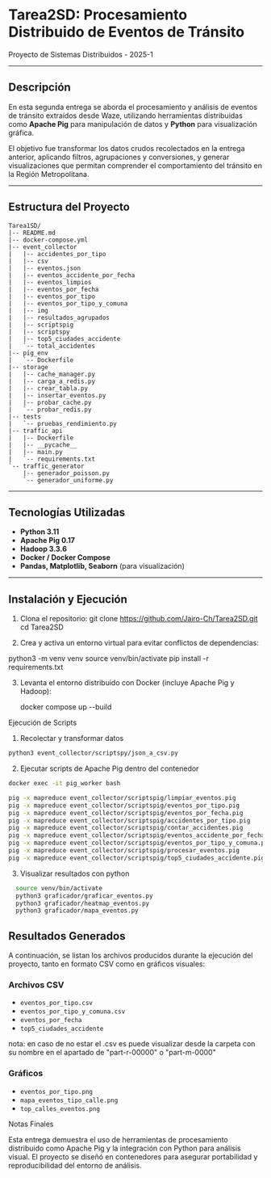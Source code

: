 # Tarea2SD: Procesamiento Distribuido de Eventos de Tránsito

Proyecto de Sistemas Distribuidos - 2025-1

---

## Descripción

En esta segunda entrega se aborda el procesamiento y análisis de eventos de tránsito extraídos desde Waze, utilizando herramientas distribuidas como **Apache Pig** para manipulación de datos y **Python** para visualización gráfica. 

El objetivo fue transformar los datos crudos recolectados en la entrega anterior, aplicando filtros, agrupaciones y conversiones, y generar visualizaciones que permitan comprender el comportamiento del tránsito en la Región Metropolitana.

---

## Estructura del Proyecto


```
Tarea1SD/
|-- README.md
|-- docker-compose.yml
|-- event_collector
|   |-- accidentes_por_tipo
|   |-- csv
|   |-- eventos.json
|   |-- eventos_accidente_por_fecha
|   |-- eventos_limpios
|   |-- eventos_por_fecha
|   |-- eventos_por_tipo
|   |-- eventos_por_tipo_y_comuna
|   |-- img
|   |-- resultados_agrupados
|   |-- scriptspig
|   |-- scriptspy
|   |-- top5_ciudades_accidente
|   `-- total_accidentes
|-- pig_env
|   `-- Dockerfile
|-- storage
|   |-- cache_manager.py
|   |-- carga_a_redis.py
|   |-- crear_tabla.py
|   |-- insertar_eventos.py
|   |-- probar_cache.py
|   `-- probar_redis.py
|-- tests
|   `-- pruebas_rendimiento.py
|-- traffic_api
|   |-- Dockerfile
|   |-- __pycache__
|   |-- main.py
|   `-- requirements.txt
`-- traffic_generator
    |-- generador_poisson.py
    `-- generador_uniforme.py
```





---

## Tecnologías Utilizadas

- **Python 3.11**
- **Apache Pig 0.17**
- **Hadoop 3.3.6**
- **Docker / Docker Compose**
- **Pandas, Matplotlib, Seaborn** (para visualización)

---

## Instalación y Ejecución

1. Clona el repositorio:
   git clone https://github.com/Jairo-Ch/Tarea2SD.git
   cd Tarea2SD

2. Crea y activa un entorno virtual para evitar conflictos de dependencias:

 
  python3 -m venv venv
  source venv/bin/activate
  pip install -r requirements.txt

3. Levanta el entorno distribuido con Docker (incluye Apache Pig y Hadoop):
  
    docker compose up --build
  


Ejecución de Scripts

1. Recolectar y transformar datos
  
  ```bash
  python3 event_collector/scriptspy/json_a_csv.py
  ```

2. Ejecutar scripts de Apache Pig dentro del contenedor
  
  ```bash
  docker exec -it pig_worker bash

  pig -x mapreduce event_collector/scriptspig/limpiar_eventos.pig
  pig -x mapreduce event_collector/scriptspig/eventos_por_tipo.pig
  pig -x mapreduce event_collector/scriptspig/eventos_por_fecha.pig  
  pig -x mapreduce event_collector/scriptspig/accidentes_por_tipo.pig
  pig -x mapreduce event_collector/scriptspig/contar_accidentes.pig
  pig -x mapreduce event_collector/scriptspig/eventos_accidente_por_fecha.pig
  pig -x mapreduce event_collector/scriptspig/eventos_por_tipo_y_comuna.pig
  pig -x mapreduce event_collector/scriptspig/procesar_eventos.pig
  pig -x mapreduce event_collector/scriptspig/top5_ciudades_accidente.pig
  ```

3. Visualizar resultados con python

```bash
  source venv/bin/activate
  python3 graficador/graficar_eventos.py
  python3 graficador/heatmap_eventos.py
  python3 graficador/mapa_eventos.py

```
## Resultados Generados

A continuación, se listan los archivos producidos durante la ejecución del proyecto, tanto en formato CSV como en gráficos visuales:

### Archivos CSV

- `eventos_por_tipo.csv`  
- `eventos_por_tipo_y_comuna.csv`  
- `eventos_por_fecha`  
- `top5_ciudades_accidente`

nota: en caso de no estar el .csv es puede visualizar desde la carpeta con su nombre en el apartado de "part-r-00000" o "part-m-0000"

### Gráficos

- `eventos_por_tipo.png`  
- `mapa_eventos_tipo_calle.png`  
- `top_calles_eventos.png`

Notas Finales

Esta entrega demuestra el uso de herramientas de procesamiento distribuido como Apache Pig y la integración con Python para análisis visual. El proyecto se diseñó en contenedores para asegurar portabilidad y reproducibilidad del entorno de análisis.

